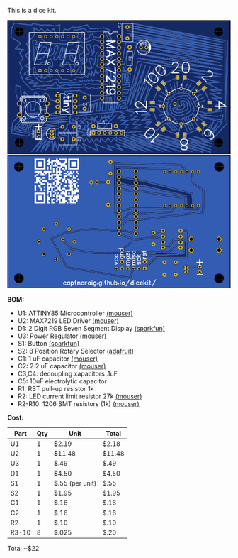 This is a dice kit.

![Front of board](front.png)
![Back of board](back.png)

**BOM:**

- U1: ATTINY85 Microcontroller [(mouser)](https://www.mouser.com/ProductDetail/Microchip-Technology/ATTINY85V-10PU?qs=8jWQYweyg6PVwwefMyMCGw%3D%3D)
- U2: MAX7219 LED Driver [(mouser)](https://www.mouser.com/ProductDetail/Analog-Devices-Maxim-Integrated/MAX7219CNG%2b?qs=1THa7WoU59Gme2Z0GeVXUQ%3D%3D)
- D1: 2 Digit RGB Seven Segment Display [(sparkfun)](https://www.sparkfun.com/products/13999)
- U3: Power Regulator [(mouser)](https://www.mouser.com/ProductDetail/Diodes-Incorporated/AP7381-33V-A?qs=1mbolxNpo8cFZwU4HR7fJA%3D%3D)
- S1: Button [(sparkfun)](https://www.sparkfun.com/products/10302)
- S2: 8 Position Rotary Selector [(adafruit)](https://www.adafruit.com/product/2925)
- C1: 1 uF capacitor [(mouser)](https://www.mouser.com/ProductDetail/810-FK18X7R1C105K)
- C2: 2.2 uF capacitor [(mouser)](https://www.mouser.com/ProductDetail/810-FG18X5R1E225KRT6)
- C3,C4: decoupling xapacitors .1uF 
- C5: 10uF electrolytic capacitor 
- R1: RST pull-up resistor 1k
- R2: LED current limit resistor 27k [(mouser)](https://www.mouser.com/ProductDetail/660-CF1-4CT52R273J)
- R2-R10: 1206 SMT resistors (1k) [(mouser)](https://www.mouser.com/ProductDetail/KOA-Speer/RK73H2BTTD1001F?qs=sGAEpiMZZMvdGkrng054tz%252BUJoUq5nhIcxIoGgSvcT0%3D)

**Cost:**

|  Part | Qty  | Unit  | Total  |   
|---|---|---|---|
| U1 | 1 | $2.19 | $2.18 |
| U2 | 1 | $11.48 | $11.48 |
| U3 | 1 | $.49  | $.49  |
| D1 | 1 | $4.50 | $4.50 |
| S1 | 1 | $.55 (per unit) | $.55 |
| S2 | 1 | $1.95 | $1.95 |
| C1 | 1 | $.16 | $.16 |
| C2 | 1 | $.16 | $.16 |
| R2 | 1 | $.10 | $.10 |
| R3-10 | 8 | $.025 | $.20 |

Total ~$22

